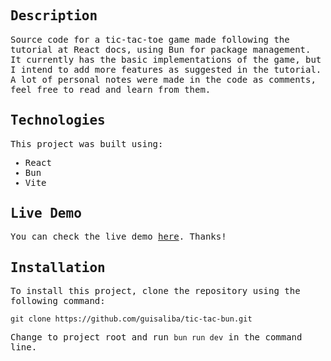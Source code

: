 <samp>

## Description

Source code for a tic-tac-toe game made following the tutorial at React docs, using Bun for package management. It currently has the basic implementations of the game, but I intend to add more features as suggested in the tutorial.
A lot of personal notes were made in the code as comments, feel free to read and learn from them.

## Technologies

This project was built using:

- React
- Bun
- Vite

## Live Demo

You can check the live demo [here](https://tic-tac-bun.vercel.app/). Thanks!

## Installation

To install this project, clone the repository using the following command:

```
git clone https://github.com/guisaliba/tic-tac-bun.git
```

Change to project root and run `bun run dev` in the command line.
</samp>
